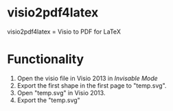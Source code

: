 visio2pdf4latex
===============

visio2pdf4latex = Visio to PDF for LaTeX

# Functionality
1. Open the visio file in Visio 2013 in _Invisable Mode_
1. Export the first shape in the first page to "temp.svg".
2. Open "temp.svg" in Visio 2013.
3. Export the "temp.svg"
